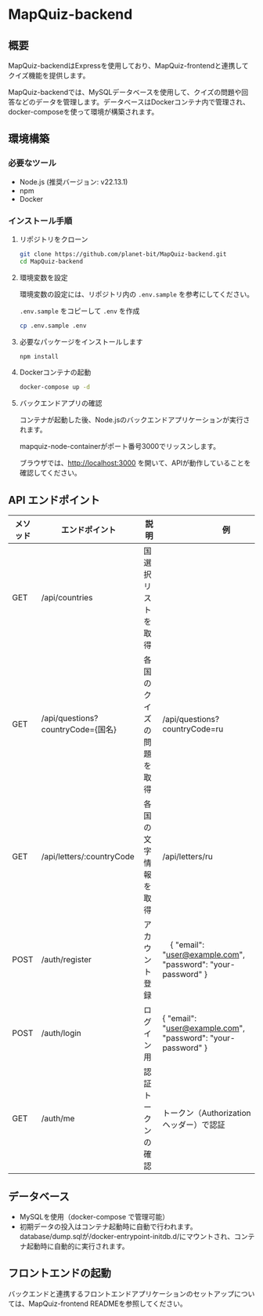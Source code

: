 # MapQuiz-backend

## 概要

MapQuiz-backendはExpressを使用しており、MapQuiz-frontendと連携してクイズ機能を提供します。

MapQuiz-backendでは、MySQLデータベースを使用して、クイズの問題や回答などのデータを管理します。データベースはDockerコンテナ内で管理され、docker-composeを使って環境が構築されます。

## 環境構築

### 必要なツール

- Node.js (推奨バージョン: v22.13.1)
- npm
- Docker

### インストール手順

1. リポジトリをクローン

   ```sh
   git clone https://github.com/planet-bit/MapQuiz-backend.git
   cd MapQuiz-backend
   ```

2. 環境変数を設定

   環境変数の設定には、リポジトリ内の `.env.sample` を参考にしてください。

   `.env.sample` をコピーして `.env` を作成

   ```sh
   cp .env.sample .env
   ```
3. 必要なパッケージをインストールします

   ```sh
   npm install
   ```

4. Dockerコンテナの起動

   ```sh
   docker-compose up -d
   ```

5. バックエンドアプリの確認

   コンテナが起動した後、Node.jsのバックエンドアプリケーションが実行されます。
   
   mapquiz-node-containerがポート番号3000でリッスンします。
   
   ブラウザでは、[http://localhost:3000](http://localhost:3000) を開いて、APIが動作していることを確認してください。
   

## API エンドポイント

| メソッド | エンドポイント      | 説明 |　　　　　例　　　　|
| ---- | -----------------     | ---------------------- |----------------------|
| GET  | /api/countries        | 国選択リストを取得 |
| GET  | /api/questions?countryCode={国名}  | 各国のクイズの問題を取得 |/api/questions?countryCode=ru
| GET  | /api/letters/:countryCode | 各国の文字情報を取得 | /api/letters/ru
| POST  | /auth/register        |アカウント登録 |　{ "email": "user@example.com", "password": "your-password" }
| POST  |  /auth/login  | ログイン用 |{ "email": "user@example.com", "password": "your-password" }
| GET  | /auth/me |認証トークンの確認|トークン（Authorizationヘッダー）で認証

## データベース

- MySQLを使用（docker-compose で管理可能）
- 初期データの投入はコンテナ起動時に自動で行われます。\
  database/dump.sqlが/docker-entrypoint-initdb.d/にマウントされ、コンテナ起動時に自動的に実行されます。

## フロントエンドの起動

バックエンドと連携するフロントエンドアプリケーションのセットアップについては、MapQuiz-frontend READMEを参照してください。
